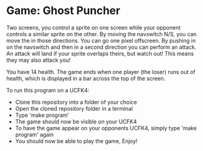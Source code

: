 # Game: Ghost Puncher

Two screens, you control a sprite on one screen while your opponent controls a similar sprite on the other.
By moving the navswitch N/S, you can move the in those directions. You can go one pixel offscreen. By pushing in on the navswitch and then in a second direction you can perform an attack.
An attack will land if your sprite overlaps theirs, but watch out! This means they may also attack you!

You have 14 health. The game ends when one player (the loser) runs out of health, which is displayed in a bar across the top of the screen.

To run this program on a UCFK4:
 - Clone this repository into a folder of your choice
 - Open the cloned repository folder in a terminal
 - Type 'make program' 
 - The game should now be visible on your UCFK4 
 - To have the game appear on your opponents UCFK4, simply type 'make program' again
 - You should now be able to play the game, Enjoy!